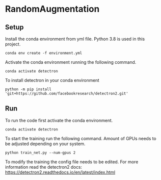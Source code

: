 # RandomAugmentation

## Setup
Install the conda environment from yml file. Python 3.8 is used in this project.

```
conda env create -f environment.yml
```

Activate the conda environment running the following command.

```
conda activate detectron
```

To install detectron in your conda environment

```
python -m pip install 'git+https://github.com/facebookresearch/detectron2.git'
```

## Run
To run the code first activate the conda environment.

```
conda activate detectron
```

To start the training run the following command. Amount of GPUs needs to be adjusted depending on your system.

```
python train_net.py --num-gpus 2
```

To modify the training the config file needs to be edited. For more information read the detectron2 docs: https://detectron2.readthedocs.io/en/latest/index.html
